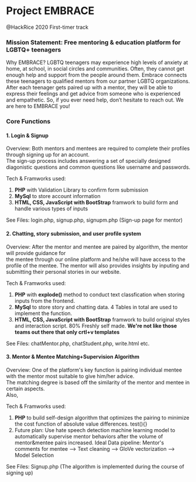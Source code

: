 # Project EMBRACE
@HackRice 2020 First-timer track

### Mission Statement: Free mentoring & education platform for LGBTQ+ teenagers

Why EMBRACE?
LGBTQ teenagers may experience high levels of anxiety at home, at school, in social circles and communities. Often, they cannot get enough help and support from the people around them. 
Embrace connects these teenagers to qualified mentors from our partner LGBTQ organizations. After each teenager gets paired up with a mentor, they will be able to express their feelings and get advice from someone who is experienced and empathetic. 
So, if you ever need help, don’t hesitate to reach out. We are here to EMBRACE you!

### Core Functions

#### 1. Login & Signup
Overview: Both mentors and mentees are required to complete their profiles through signing up for an account.  
The sign-up process includes answering a set of specially designed diagonistic questions and common questions like username and passwords.  

Tech & Framworks used: 
1. **PHP** with Validation Library to confirm form submission
2. **MySql** to store account information
3. **HTML, CSS, JavaScript with BootStrap** framwork to build form and handle various types of inputs

See Files: login.php, signup.php, signupm.php (Sign-up page for mentor)

#### 2. Chatting, story submission, and user profile system
Overview: After the mentor and mentee are paired by algorithm, the mentor will provide guidance for  
the mentee through our online platform and he/she will have access to the profile of the mentee. 
The mentor will also provides insights by inputing and submitting their personal stories in our website.

Tech & Framworks used:
1. **PHP** with **explode()** method to conduct text classfication when storing inputs from the frontend.
2. **MySql** to store story and chatting data. 4 Tables in total are used to implement the function.
3. **HTML, CSS, JavaScript with BootStrap** framwork to build original styles and interaction script. 80% Freshly self made. **We're not like those teams out there that only crtl+v templates**

See Files: chatMentor.php, chatStudent.php, write.html etc.

#### 3. Mentor & Mentee Matching+Supervision Algorithm 
Overview: One of the platform's key function is pairing individual mentee with the mentor most suitable to give him/her advice.  
The matching degree is based off the similarity of the mentor and mentee in certain aspects.  
Also,

Tech & Framworks used:
1. **PHP** to build self-design algorithm that optimizes the pairing to minimize the cost function of absolute value differences.
    test(){}
2. Future plan: Use hate speech detection machine learning model to automatically supervise mentor behaviors after the volume of mentor&mentee pairs increased. 
Ideal Data pipeline: Mentor's comments for mentee --> Text cleaning --> GloVe vectorization --> Model Selection

See Files: Signup.php (The algorithm is implemented during the course of signing up)

